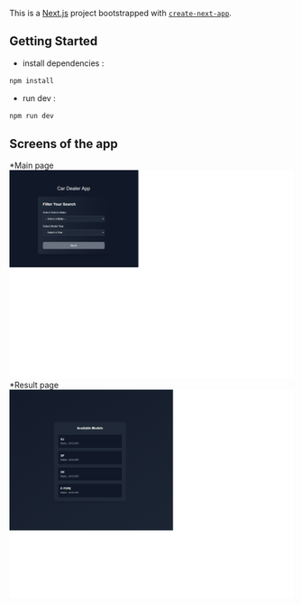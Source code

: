 This is a [Next.js](https://nextjs.org) project bootstrapped with [`create-next-app`](https://nextjs.org/docs/app/api-reference/cli/create-next-app).

## Getting Started

* install dependencies :

```bash
npm install
```
* run dev :

```bash
npm run dev
```
## Screens of the app

*Main page
![Alt Text](png/main.png)
*Result page
![Alt Text](png/jaguar.png)
